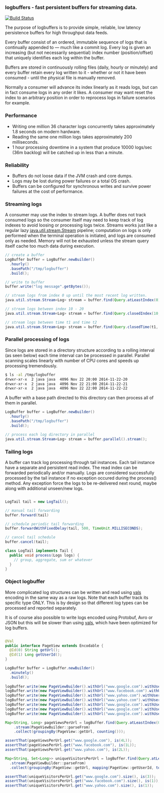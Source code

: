 ### logbuffers - fast persistent buffers for streaming data. 

[![Build Status](https://travis-ci.org/deephacks/logbuffers.svg?branch=master)](https://travis-ci.org/deephacks/logbuffers)

The purpose of logbuffers is to provide simple, reliable, low latency persistence buffers for high throughput data feeds. 

Every buffer consist of an ordered, immutable sequence of logs that is continually appended to — much like a commit log.
Every log is given an increasing (but not necessarily sequential) index number (position/offset) that uniquely identifies each log within the buffer.

Buffers are stored in continuously rolling files (daily, hourly or minutely) and every buffer retain every log written to it - whether or not it have been consumed - until the physical file is manually removed. 

Normally a consumer will advance its index linearly as it reads logs, but can in fact consume logs in any order it likes. A consumer may want reset the index to an arbitrary position in order to reprocess logs in failure scenarios for example.

### Performance

- Writing one million 36 character logs concurrently takes approximately 1.8 seconds on modern hardware.
- Reading the same one million logs takes approximately 200 milliseconds.
- 1 hour processing downtime in a system that produce 10000 logs/sec (36m backlog) will be catched up in less than a minute.


### Reliability

- Buffers do not loose data if the JVM crash and core dumps.
- Logs may be lost during power failures or a total OS crash.
- Buffers can be configured for synchronous writes and survive power failures at the cost of performance.


### Streaming logs

A consumer may use the index to stream logs. A buffer does not track consumed logs so the consumer itself may need to keep track of log indexes to avoid loosing or processing logs twice. Streams works just like a regular lazy [java.util.stream.Stream](https://docs.oracle.com/javase/8/docs/api/java/util/stream/Stream.html) pipeline; computation on logs is only performed when the terminal operation is initiated, and logs are consumed only as needed. Memory will
not be exhausted unless the stream query itself cache too much data during execution.

```java
// create a buffer
LogBuffer buffer = LogBuffer.newBuilder()
  .hourly()
  .basePath("/tmp/logbuffer")
  .build();

// write to buffer
buffer.write("log message".getBytes());

// stream logs from index 0 up until the most recent log written.
java.util.stream.Stream<Log> stream = buffer.find(Query.atLeastIndex(0)).stream();

// stream logs between index 10 - 20
java.util.stream.Stream<Log> stream = buffer.find(Query.closedIndex(10, 20)).stream();

// stream logs between time t1 and time t2
java.util.stream.Stream<Log> stream = buffer.find(Query.closedTime(t1, t2)).stream();

```
### Parallel processing of logs

Since logs are stored in a directory structure according to a rolling interval (as seen below) each time interval can be processed in parallel. Parallel scanning scales linearly with number of CPU cores and speeds up processing tremendously.

```sh
$ ls -al /tmp/logbuffer
drwxr-xr-x  2 java java  4096 Nov 22 20:00 2014-11-22-20
drwxr-xr-x  2 java java  4096 Nov 22 21:00 2014-11-22-21
drwxr-xr-x  2 java java  4096 Nov 22 22:00 2014-11-22-22
```

A buffer with a base path directed to this directory can then process all of them in parallel.

```java
LogBuffer buffer = LogBuffer.newBuilder()
  .hourly()
  .basePath("/tmp/logbuffer")
  .build();

// process each log directory in parallel
java.util.stream.Stream<Log> stream = buffer.parallel().stream();
```

### Tailing logs

A buffer can track log processing through tail instances. Each tail instance have a separate and persistent read index. The read index can be forwarded periodically and/or manually. Logs are considered successfully processed by the tail instance if no exception occured during the process() method. Any exception force the logs to be re-delivered next round, maybe along with additional unseen/new logs.


```java

LogTail tail = new LogTail();

// manual tail forwarding
buffer.forward(tail)

// schedule periodic tail forwarding
buffer.forwardWithFixedDelay(tail, 500, TimeUnit.MILLISECONDS);

// cancel tail schedule
buffer.cancel(tail);

class LogTail implements Tail {
  public void process(Logs logs) { 
    // group, aggregate, sum or whatever 
  }
}

```


### Object logbuffer

More complicated log structures can be written and read using [vals](https://github.com/deephacks/vals) encoding in the same way as a raw logs. Note that each buffer track its specific type ONLY. This is by design so that different log types can be processed and reported separately.

It is of course also possible to write logs encoded using Protobuf, Avro or JSON but this will be slower than using  [vals](https://github.com/deephacks/vals), which have been optimized for log buffers.

```java

@Val
public interface PageView extends Encodable {
  @Id(0) String getUrl();
  @Id(1) Long getUserId();
}

LogBuffer buffer = LogBuffer.newBuilder()
  .minutely()
  .build();
  
logBuffer.write(new PageViewBuilder().withUrl("www.google.com").withUserId(1L).build());
logBuffer.write(new PageViewBuilder().withUrl("www.facebook.com").withUserId(1L).build());
logBuffer.write(new PageViewBuilder().withUrl("www.yahoo.com").withUserId(2L).build());
logBuffer.write(new PageViewBuilder().withUrl("www.yahoo.com").withUserId(2L).build());
logBuffer.write(new PageViewBuilder().withUrl("www.google.com").withUserId(4L).build());
logBuffer.write(new PageViewBuilder().withUrl("www.google.com").withUserId(5L).build());
logBuffer.write(new PageViewBuilder().withUrl("www.google.com").withUserId(1L).build());

Map<String, Long> pageViewsPerUrl = logBuffer.find(Query.atLeastIndex(0))
    .stream(PageViewBuilder::parseFrom)
    .collect(groupingBy(PageView::getUrl, counting()));

assertThat(pageViewsPerUrl.get("www.google.com"), is(4L));
assertThat(pageViewsPerUrl.get("www.facebook.com"), is(1L));
assertThat(pageViewsPerUrl.get("www.yahoo.com"), is(2L));

Map<String, Set<Long>> uniqueVisitorsPerUrl = logBuffer.find(Query.atLeastIndex(0))
  .stream(PageViewBuilder::parseFrom)
  .collect(groupingBy(PageView::getUrl, mapping(PageView::getUserId, toSet())));

assertThat(uniqueVisitorsPerUrl.get("www.google.com").size(), is(3));
assertThat(uniqueVisitorsPerUrl.get("www.facebook.com").size(), is(1));
assertThat(uniqueVisitorsPerUrl.get("www.yahoo.com").size(), is(1));

```
